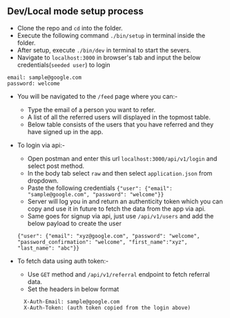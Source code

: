 ## Dev/Local mode setup process
- Clone the repo and `cd` into the folder.
- Execute the following command `./bin/setup` in terminal inside the folder.
- After setup, execute `./bin/dev` in terminal to start the severs.
- Navigate to `localhost:3000` in browser's tab and input the below credentials(`seeded user`) to login
```
email: sample@google.com
password: welcome
```

- You will be navigated to the `/feed` page where you can:-
  - Type the email of a person you want to refer.
  - A list of all the referred users will displayed in the topmost table.
  - Below table consists of the users that you have referred and they have signed up in the app.

- To login via api:-
  - Open postman and enter this url `localhost:3000/api/v1/login` and select post method.
  - In the body tab select `raw` and then select `application.json` from dropdown.
  - Paste the following credentials `{"user": {"email": "sample@google.com", "password": "welcome"}}`
  - Server will log you in and return an authenticity token which you can copy and use it in future to fetch the data from the app via api.
  - Same goes for signup via api, just use `/api/v1/users` and add the below payload to create the user
  ```
  {"user": {"email": "xyz@google.com", "password": "welcome", "password_confirmation": "welcome", "first_name":"xyz", "last_name": "abc"}}
  ```

- To fetch data using auth token:-
  - Use `GET` method and `/api/v1/referral` endpoint to fetch referral data.
  - Set the headers in below format
  ```
    X-Auth-Email: sample@google.com
    X-Auth-Token: (auth token copied from the login above)
  ```
